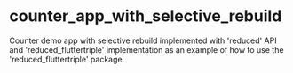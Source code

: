 # counter_app_with_selective_rebuild

Counter demo app with selective rebuild implemented with 'reduced' API and 'reduced_fluttertriple' implementation as an example of how to use the 'reduced_fluttertriple' package.
